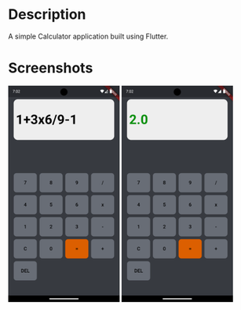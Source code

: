 # Description 
A simple Calculator application built using Flutter.

# Screenshots
<p float="left">
  <img src="/assets/showcase1.png" width="45%" />
  <img src="/assets/coloredanswer.png" width="45%" />
</p>
